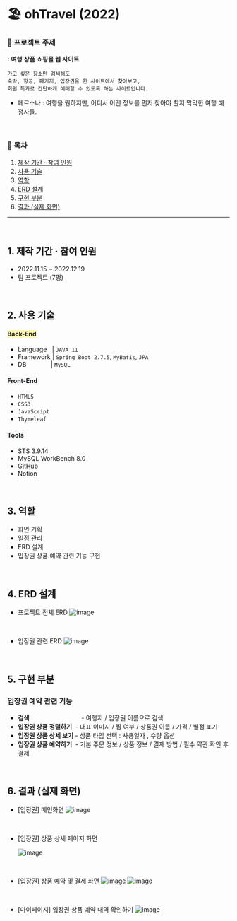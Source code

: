 # 🏖 ohTravel (2022)
### 📌 프로젝트 주제
**: 여행 상품 쇼핑몰 웹 사이트**
   
    가고 싶은 장소만 검색해도 
    숙박, 항공, 패키지, 입장권을 한 사이트에서 찾아보고, 
    회원 특가로 간단하게 예매할 수 있도록 하는 사이트입니다.
- 페르소나 : 여행을 원하지만, 어디서 어떤 정보를 먼저 찾아야 할지 막막한 여행 예정자들.

</br>

### 📍 목차
1. [제작 기간 · 참여 인원](#제작-기간--참여-인원)
2. [사용 기술](#사용-기술)
3. [역할](#역할)
4. [ERD 설계](#erd-설계)
5. [구현 부분](#구현-부분)
6. [결과 (실제 화면)](#결과-(실제-화면))

---

</br>

## 1. 제작 기간 · 참여 인원
- 2022.11.15 ~ 2022.12.19
- 팀 프로젝트 (7명)

</br>

## 2. 사용 기술
#### <span style='background-color:#fff5b1'>Back-End</span>
- Language&nbsp;&nbsp;  | `JAVA 11`
- Framework | `Spring Boot 2.7.5`, `MyBatis`, `JPA`
- DB &nbsp;&nbsp;&nbsp;&nbsp;&nbsp;&nbsp;&nbsp;&nbsp;&nbsp;&nbsp;&nbsp;&nbsp; | `MySQL`

#### <span style='background-color:#f6f8fa'>Front-End</span>
- `HTML5`
- `CSS3`
- `JavaScript`
- `Thymeleaf`

#### <span style='background-color:#f6f8fa'>Tools</span>
- STS 3.9.14
- MySQL WorkBench 8.0
- GitHub
- Notion

</br>

## 3. 역할
- 화면 기획
- 일정 관리
- ERD 설계
- 입장권 상품 예약 관련 기능 구현

</br>

## 4. ERD 설계
- 프로젝트 전체 ERD
  ![image](https://github.com/bono039/ohTravel/assets/67899934/d787506f-360d-46a0-a017-53b84b7d8c99)

</br>

- 입장권 관련 ERD
![image](https://github.com/bono039/ohTravel/assets/67899934/f44e4984-2ee5-4c91-9fc3-0c1193ba3b9c)

</br>

## 5. 구현 부분
### **입장권 예약 관련 기능**
- **검색**&nbsp;&nbsp;&nbsp;&nbsp;&nbsp;&nbsp;&nbsp;&nbsp;&nbsp;&nbsp;&nbsp;&nbsp;&nbsp;&nbsp;&nbsp;&nbsp;&nbsp;&nbsp;&nbsp;&nbsp;&nbsp;&nbsp;&nbsp;&nbsp;&nbsp;&nbsp;&nbsp;&nbsp;&nbsp;&nbsp;- 여행지 / 입장권 이름으로 검색
- **입장권 상품 정렬하기** &nbsp;- 대표 이미지 / 찜 여부 / 상품권 이름 / 가격 / 별점 표기
- **입장권 상품 상세 보기** - 상품 타입 선택 : 사용일자 , 수량 옵션
- **입장권 상품 예약하기**&nbsp; - 기본 주문 정보 / 상품 정보 / 결제 방법 / 필수 약관 확인 후 결제

</br>

## 6. 결과 (실제 화면)
- [입장권] 메인화면
![image](https://github.com/bono039/ohTravel/assets/67899934/18a51db3-d5d1-4067-92a8-fcbd14399abc)

</br>

- [입장권] 상품 상세 페이지 화면

  ![image](https://github.com/bono039/ohTravel/assets/67899934/6c7bb73f-449c-4aff-b126-0ad9c9a55468)

</br>

- [입장권] 상품 예약 및 결제 화면
![image](https://github.com/bono039/ohTravel/assets/67899934/58691685-d64e-4332-9a06-2dd9f2f7cb9a)
![image](https://github.com/bono039/ohTravel/assets/67899934/25c1619e-ca15-4e09-aae0-8d67053e623d)

</br>

- [마이페이지] 입장권 상품 예약 내역 확인하기
![image](https://github.com/bono039/ohTravel/assets/67899934/149a617b-707e-40e8-8e4a-0bdb8b1bbf71)

</br>

